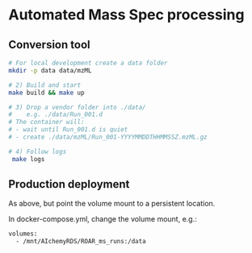# Automated Mass Spec processing

## Conversion tool

```bash
# For local development create a data folder
mkdir -p data data/mzML

# 2) Build and start
make build && make up

# 3) Drop a vendor folder into ./data/
#    e.g. ./data/Run_001.d
# The container will:
# - wait until Run_001.d is quiet
# - create ./data/mzML/Run_001-YYYYMMDDTHHMMSSZ.mzML.gz

# 4) Follow logs
 make logs
```

## Production deployment

As above, but point the volume mount to a persistent location.

In docker-compose.yml, change the volume mount, e.g.:

```bash
volumes:
  - /mnt/AIchemyRDS/ROAR_ms_runs:/data
```
